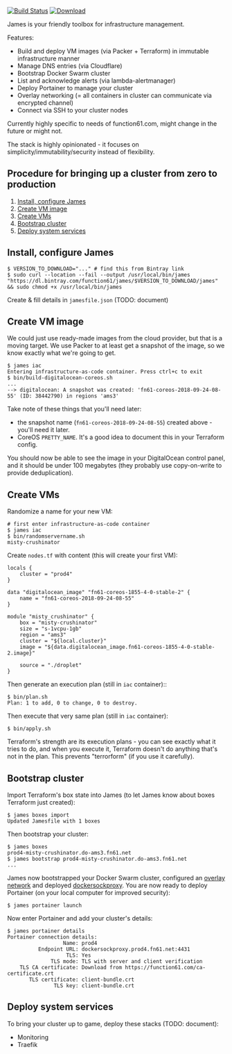 [![Build Status](https://travis-ci.org/function61/james.svg?branch=master)](https://travis-ci.org/function61/james)
[![Download](https://api.bintray.com/packages/function61/james/main/images/download.svg)](https://bintray.com/function61/james/main/_latestVersion#files)

James is your friendly toolbox for infrastructure management.

Features:

- Build and deploy VM images (via Packer + Terraform) in immutable infrastructure manner
- Manage DNS entries (via Cloudflare)
- Bootstrap Docker Swarm cluster
- List and acknowledge alerts (via lambda-alertmanager)
- Deploy Portainer to manage your cluster
- Overlay networking (= all containers in cluster can communicate via encrypted channel)
- Connect via SSH to your cluster nodes

Currently highly specific to needs of function61.com, might change in the future or might not.

The stack is highly opinionated - it focuses on simplicity/immutability/security instead of flexibility.


Procedure for bringing up a cluster from zero to production
-----------------------------------------------------------

1. [Install, configure James](#install-configure-james)
2. [Create VM image](#create-vm-image)
3. [Create VMs](#create-vms)
4. [Bootstrap cluster](#bootstrap-cluster)
5. [Deploy system services](#deploy-system-services)


Install, configure James
------------------------

```
$ VERSION_TO_DOWNLOAD="..." # find this from Bintray link
$ sudo curl --location --fail --output /usr/local/bin/james "https://dl.bintray.com/function61/james/$VERSION_TO_DOWNLOAD/james" && sudo chmod +x /usr/local/bin/james
```

Create & fill details in `jamesfile.json` (TODO: document)


Create VM image
---------------

We could just use ready-made images from the cloud provider, but that is a moving target.
We use Packer to at least get a snapshot of the image, so we know exactly what we're going to get.

```
$ james iac
Entering infrastructure-as-code container. Press ctrl+c to exit
$ bin/build-digitalocean-coreos.sh
...
--> digitalocean: A snapshot was created: 'fn61-coreos-2018-09-24-08-55' (ID: 38442790) in regions 'ams3'
```

Take note of these things that you'll need later:

- the snapshot name (`fn61-coreos-2018-09-24-08-55`) created above - you'll need it later.
- CoreOS `PRETTY_NAME`. It's a good idea to document this in your Terraform config.

You should now be able to see the image in your DigitalOcean control panel, and it should be
under 100 megabytes (they probably use copy-on-write to provide deduplication).


Create VMs
----------

Randomize a name for your new VM:

```
# first enter infrastructure-as-code container
$ james iac
$ bin/randomservername.sh
misty-crushinator
```

Create `nodes.tf` with content (this will create your first VM):

```
locals {
	cluster = "prod4"
}

data "digitalocean_image" "fn61-coreos-1855-4-0-stable-2" {
	name = "fn61-coreos-2018-09-24-08-55"
}

module "misty_crushinator" {
	box = "misty-crushinator"
	size = "s-1vcpu-1gb"
	region = "ams3"
	cluster = "${local.cluster}"
	image = "${data.digitalocean_image.fn61-coreos-1855-4-0-stable-2.image}"

	source = "./droplet"
}
```

Then generate an execution plan (still in `iac` container)::

```
$ bin/plan.sh
Plan: 1 to add, 0 to change, 0 to destroy.
```

Then execute that very same plan (still in `iac` container):

```
$ bin/apply.sh
```

Terraform's strength are its execution plans - you can see exactly what it tries to do,
and when you execute it, Terraform doesn't do anything that's not in the plan. This
prevents "terrorform" (if you use it carefully).


Bootstrap cluster
-----------------

Import Terraform's box state into James (to let James know about boxes Terraform just created):

```
$ james boxes import
Updated Jamesfile with 1 boxes
```

Then bootstrap your cluster:

```
$ james boxes
prod4-misty-crushinator.do-ams3.fn61.net
$ james bootstrap prod4-misty-crushinator.do-ams3.fn61.net
...
```

James now bootstrapped your Docker Swarm cluster, configured an
[overlay network](https://docs.docker.com/network/overlay/) and deployed
[dockersockproxy](https://github.com/function61/dockersockproxy). You are now ready to
deploy Portainer (on your local computer for improved security):

```
$ james portainer launch
```

Now enter Portainer and add your cluster's details:

```
$ james portainer details
Portainer connection details:
                  Name: prod4
          Endpoint URL: dockersockproxy.prod4.fn61.net:4431
                   TLS: Yes
              TLS mode: TLS with server and client verification
    TLS CA certificate: Download from https://function61.com/ca-certificate.crt
       TLS certificate: client-bundle.crt
               TLS key: client-bundle.crt
```


Deploy system services
----------------------

To bring your cluster up to game, deploy these stacks (TODO: document):

- Monitoring
- Traefik
